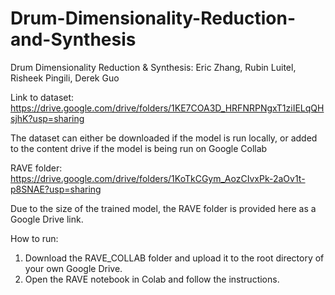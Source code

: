 # Drum-Dimensionality-Reduction-and-Synthesis
Drum Dimensionality Reduction & Synthesis: Eric Zhang, Rubin Luitel, Risheek Pingili, Derek Guo

Link to dataset: https://drive.google.com/drive/folders/1KE7COA3D_HRFNRPNgxT1ziIELqQHsjhK?usp=sharing

The dataset can either be downloaded if the model is run locally, or added to the content drive if the model is being run on Google Collab

RAVE folder: https://drive.google.com/drive/folders/1KoTkCGym_AozCIvxPk-2aOv1t-p8SNAE?usp=sharing

Due to the size of the trained model, the RAVE folder is provided here as a Google Drive link.

How to run:
1. Download the RAVE_COLLAB folder and upload it to the root directory of your own Google Drive.
2. Open the RAVE notebook in Colab and follow the instructions.
